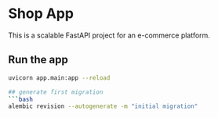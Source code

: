 # Shop App

This is a scalable FastAPI project for an e-commerce platform.

## Run the app
```bash
uvicorn app.main:app --reload

## generate first migration
```bash
alembic revision --autogenerate -m "initial migration"
